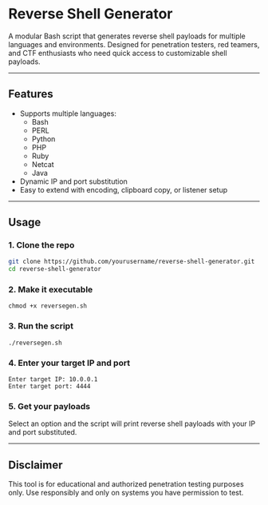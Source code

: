# Reverse Shell Generator

A modular Bash script that generates reverse shell payloads for multiple languages and environments. Designed for penetration testers, red teamers, and CTF enthusiasts who need quick access to customizable shell payloads.

---

## Features

- Supports multiple languages:
  - Bash
  - PERL
  - Python
  - PHP
  - Ruby
  - Netcat
  - Java
- Dynamic IP and port substitution
- Easy to extend with encoding, clipboard copy, or listener setup

---

## Usage

### 1. Clone the repo

```bash
git clone https://github.com/yourusername/reverse-shell-generator.git
cd reverse-shell-generator
```
### 2. Make it executable
```
chmod +x reversegen.sh
```

### 3. Run the script
```
./reversegen.sh
```

### 4. Enter your target IP and port
```
Enter target IP: 10.0.0.1
Enter target port: 4444
```

### 5. Get your payloads
Select an option and the script will print reverse shell payloads with your IP and port substituted.

---

## Disclaimer
This tool is for educational and authorized penetration testing purposes only. Use responsibly and only on systems you have permission to test.




